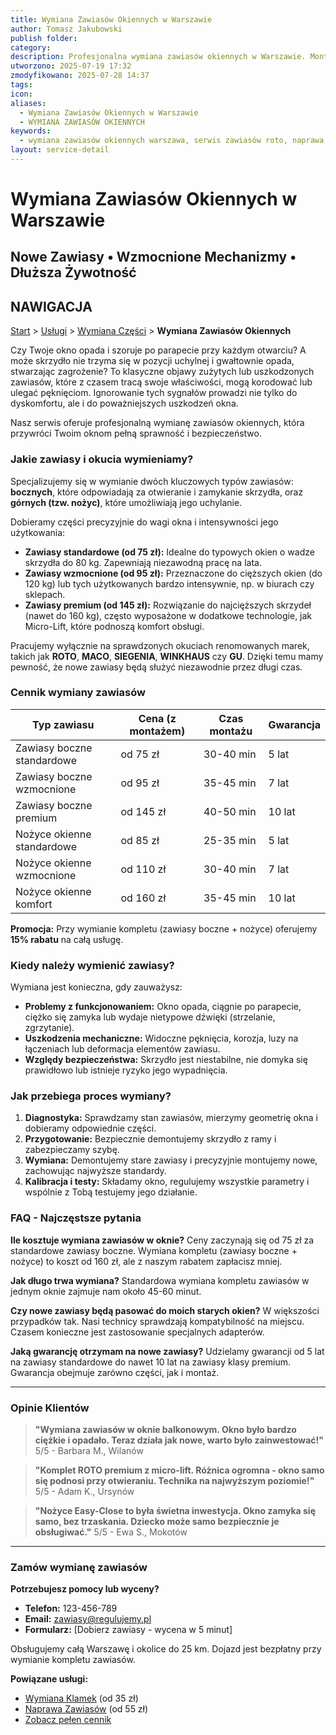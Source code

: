 ```yaml
---
title: Wymiana Zawiasów Okiennych w Warszawie
author: Tomasz Jakubowski
publish folder:
category:
description: Profesjonalna wymiana zawiasów okiennych w Warszawie. Montujemy zawiasy ROTO, MACO, SIEGENIA i inne. Serwis zawiasów standardowych, wzmocnionych i antywłamaniowych od 75 zł.
utworzono: 2025-07-19 17:32
zmodyfikowano: 2025-07-28 14:37
tags:
icon:
aliases:
  - Wymiana Zawiasów Okiennych w Warszawie
  - WYMIANA ZAWIASÓW OKIENNYCH
keywords:
  - wymiana zawiasów okiennych warszawa, serwis zawiasów roto, naprawa zawiasów maco, wymiana nożyc okiennych, zawiasy wzmocnione
layout: service-detail
---
```

# Wymiana Zawiasów Okiennych w Warszawie

## Nowe Zawiasy • Wzmocnione Mechanizmy • Dłuższa Żywotność

## NAWIGACJA

[Start](01_ACTIVE/Projects/regulujemy-pl/index.md) > [Usługi](01_PROJEKTY/Biznesowe/regulujemy-pl/uslugi/index.md) > [Wymiana Części](01_ACTIVE/Projects/regulujemy-pl/uslugi/wymiana-czesci/index.md) > **Wymiana Zawiasów Okiennych**

Czy Twoje okno opada i szoruje po parapecie przy każdym otwarciu? A może skrzydło nie trzyma się w pozycji uchylnej i gwałtownie opada, stwarzając zagrożenie? To klasyczne objawy zużytych lub uszkodzonych zawiasów, które z czasem tracą swoje właściwości, mogą korodować lub ulegać pęknięciom. Ignorowanie tych sygnałów prowadzi nie tylko do dyskomfortu, ale i do poważniejszych uszkodzeń okna.

Nasz serwis oferuje profesjonalną wymianę zawiasów okiennych, która przywróci Twoim oknom pełną sprawność i bezpieczeństwo.

### Jakie zawiasy i okucia wymieniamy?

Specjalizujemy się w wymianie dwóch kluczowych typów zawiasów: **bocznych**, które odpowiadają za otwieranie i zamykanie skrzydła, oraz **górnych (tzw. nożyc)**, które umożliwiają jego uchylanie.

Dobieramy części precyzyjnie do wagi okna i intensywności jego użytkowania:
*   **Zawiasy standardowe (od 75 zł):** Idealne do typowych okien o wadze skrzydła do 80 kg. Zapewniają niezawodną pracę na lata.
*   **Zawiasy wzmocnione (od 95 zł):** Przeznaczone do cięższych okien (do 120 kg) lub tych użytkowanych bardzo intensywnie, np. w biurach czy sklepach.
*   **Zawiasy premium (od 145 zł):** Rozwiązanie do najcięższych skrzydeł (nawet do 160 kg), często wyposażone w dodatkowe technologie, jak Micro-Lift, które podnoszą komfort obsługi.

Pracujemy wyłącznie na sprawdzonych okuciach renomowanych marek, takich jak **ROTO**, **MACO**, **SIEGENIA**, **WINKHAUS** czy **GU**. Dzięki temu mamy pewność, że nowe zawiasy będą służyć niezawodnie przez długi czas.

### Cennik wymiany zawiasów

| Typ zawiasu | Cena (z montażem) | Czas montażu | Gwarancja |
|---|---|---|---|
| Zawiasy boczne standardowe | od 75 zł | 30-40 min | 5 lat |
| Zawiasy boczne wzmocnione | od 95 zł | 35-45 min | 7 lat |
| Zawiasy boczne premium | od 145 zł | 40-50 min | 10 lat |
| Nożyce okienne standardowe | od 85 zł | 25-35 min | 5 lat |
| Nożyce okienne wzmocnione | od 110 zł | 30-40 min | 7 lat |
| Nożyce okienne komfort | od 160 zł | 35-45 min | 10 lat |

**Promocja:** Przy wymianie kompletu (zawiasy boczne + nożyce) oferujemy **15% rabatu** na całą usługę.

### Kiedy należy wymienić zawiasy?

Wymiana jest konieczna, gdy zauważysz:
*   **Problemy z funkcjonowaniem:** Okno opada, ciągnie po parapecie, ciężko się zamyka lub wydaje nietypowe dźwięki (strzelanie, zgrzytanie).
*   **Uszkodzenia mechaniczne:** Widoczne pęknięcia, korozja, luzy na łączeniach lub deformacja elementów zawiasu.
*   **Względy bezpieczeństwa:** Skrzydło jest niestabilne, nie domyka się prawidłowo lub istnieje ryzyko jego wypadnięcia.

### Jak przebiega proces wymiany?

1.  **Diagnostyka:** Sprawdzamy stan zawiasów, mierzymy geometrię okna i dobieramy odpowiednie części.
2.  **Przygotowanie:** Bezpiecznie demontujemy skrzydło z ramy i zabezpieczamy szybę.
3.  **Wymiana:** Demontujemy stare zawiasy i precyzyjnie montujemy nowe, zachowując najwyższe standardy.
4.  **Kalibracja i testy:** Składamy okno, regulujemy wszystkie parametry i wspólnie z Tobą testujemy jego działanie.

### FAQ - Najczęstsze pytania

**Ile kosztuje wymiana zawiasów w oknie?**
Ceny zaczynają się od 75 zł za standardowe zawiasy boczne. Wymiana kompletu (zawiasy boczne + nożyce) to koszt od 160 zł, ale z naszym rabatem zapłacisz mniej.

**Jak długo trwa wymiana?**
Standardowa wymiana kompletu zawiasów w jednym oknie zajmuje nam około 45-60 minut.

**Czy nowe zawiasy będą pasować do moich starych okien?**
W większości przypadków tak. Nasi technicy sprawdzają kompatybilność na miejscu. Czasem konieczne jest zastosowanie specjalnych adapterów.

**Jaką gwarancję otrzymam na nowe zawiasy?**
Udzielamy gwarancji od 5 lat na zawiasy standardowe do nawet 10 lat na zawiasy klasy premium. Gwarancja obejmuje zarówno części, jak i montaż.

---

### Opinie Klientów

> **"Wymiana zawiasów w oknie balkonowym. Okno było bardzo ciężkie i opadało. Teraz działa jak nowe, warto było zainwestować!"**
> 5/5 - Barbara M., Wilanów

> **"Komplet ROTO premium z micro-lift. Różnica ogromna - okno samo się podnosi przy otwieraniu. Technika na najwyższym poziomie!"**
> 5/5 - Adam K., Ursynów

> **"Nożyce Easy-Close to była świetna inwestycja. Okno zamyka się samo, bez trzaskania. Dziecko może samo bezpiecznie je obsługiwać."**
> 5/5 - Ewa S., Mokotów

---

### Zamów wymianę zawiasów

**Potrzebujesz pomocy lub wyceny?**
*   **Telefon:** 123-456-789
*   **Email:** zawiasy@regulujemy.pl
*   **Formularz:** [Dobierz zawiasy - wycena w 5 minut]

Obsługujemy całą Warszawę i okolice do 25 km. Dojazd jest bezpłatny przy wymianie kompletu zawiasów.

**Powiązane usługi:**
- [Wymiana Klamek](wymiana-klamek.md) (od 35 zł)
- [Naprawa Zawiasów](naprawa-zawiasow.md) (od 55 zł)
- [Zobacz pełen cennik](cennik.md)
